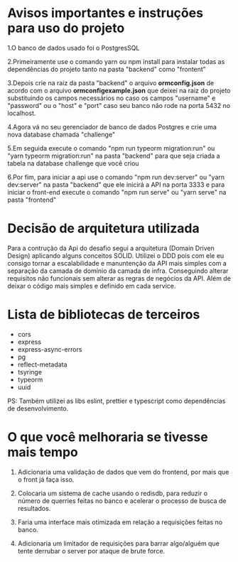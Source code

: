 # Avisos importantes e instruções para uso do projeto

1.O banco de dados usado foi o PostgresSQL

2.Primeiramente use o comando yarn ou npm install para instalar todas as dependências do projeto tanto na pasta "backend" como "frontent"

3.Depois crie na raiz da pasta "backend" o arquivo **ormconfig.json** de acordo com o arquivo **ormconfigexample.json** que deixei na raiz do projeto substituindo os campos necessários no caso os campos "username" e "password" ou o "host" e "port" caso seu banco não rode na porta 5432 no localhost.

4.Agora vá no seu gerenciador de banco de dados Postgres e crie uma nova database chamada "challenge"

5.Em seguida execute o comando "npm run typeorm migration:run" ou "yarn typeorm migration:run" na pasta "backend" para que seja criada a tabela na database challenge que você criou

6.Por fim, para iniciar a api use o comando "npm run dev:server" ou "yarn dev:server" na pasta "backend" que ele inicirá a API na porta 3333 e para iniciar o front-end execute o comando "npm run serve" ou "yarn serve" na pasta "frontend"

# Decisão de arquitetura utilizada

Para a contrução da Api do desafio segui a arquitetura (Domain Driven Design) aplicando alguns conceitos SOLID. Utilizei o DDD pois com ele eu consigo tornar a escalabilidade e manuntenção da API mais simples com a separação da camada de domínio da camada de infra. Conseguindo alterar requisitos não funcionais sem alterar as regras de negócios da API. Além de deixar o código mais simples e definido em cada service.

# Lista de bibliotecas de terceiros

* cors
* express
* express-async-errors
* pg
* reflect-metadata
* tsyringe
* typeorm
* uuid

PS: Também utilizei as libs eslint, prettier e typescript como dependências de desenvolvimento.

# O que você melhoraria se tivesse mais tempo

1. Adicionaria uma validação de dados que vem do frontend, por mais que o front já faça isso.

2. Colocaria um sistema de cache usando o redisdb, para reduzir o número de querries feitas no banco e acelerar o processo de busca de resultados.

3. Faria uma interface mais otimizada em relação a requisições feitas no banco.

4. Adicionaria um limitador de requisições para barrar algo/alguém que tente derrubar o server por ataque de brute force.
